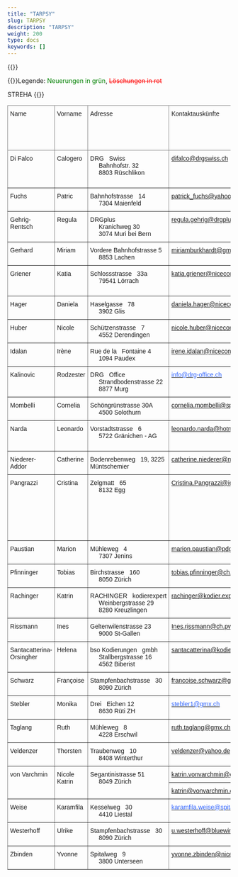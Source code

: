 ```yaml
---
title: "TARPSY"
slug: TARPSY
description: "TARPSY"
weight: 200
type: docs
keywords: []
---
```

{{<printButton>}}
    
  
  
  {{<markdown>}}Legende: <font color="green">Neuerungen in grün</font>, <font color="red">~~Löschungen in rot~~</font>
  
STREHA
{{</markdown>}}



<style type="text/css">
.tg  {border-collapse:collapse;border-spacing:0;}
.tg td{border-color:black;border-style:solid;border-width:1px;font-family:Arial, sans-serif;font-size:14px;
  overflow:hidden;padding:10px 5px;word-break:normal;}
.tg th{border-color:black;border-style:solid;border-width:1px;font-family:Arial, sans-serif;font-size:14px;
  font-weight:normal;overflow:hidden;padding:10px 5px;word-break:normal;}
.tg .tg-0pky{border-color:inherit;text-align:left;vertical-align:top}
</style>
<table class="tg"><thead>
  <tr>
    <th class="tg-0pky">Name</th>
    <th class="tg-0pky">Vorname</th>
    <th class="tg-0pky">Adresse</th>
    <th class="tg-0pky">Kontaktauskünfte</th>
    <th class="tg-0pky"> </th>
    <th class="tg-0pky">Revisionssprache(n)</th>
    <th class="tg-0pky">Eidgenössische&nbsp;&nbsp;&nbsp;Fachausweis für Medizinische Kodiererinnen / Medizinische Kodierer //<br>&nbsp;&nbsp;&nbsp;&nbsp;&nbsp;Gleichwertigkeitsbescheinigung</th>
    <th class="tg-0pky">Psychiatriespezifische&nbsp;&nbsp;&nbsp;Weiterbildung im Bereich Kodierung</th>
    <th class="tg-0pky">Mindestens&nbsp;&nbsp;&nbsp;1-jährige Berufserfahrung in der Psychiatrie</th>
    <th class="tg-0pky">Gewünschter&nbsp;&nbsp;&nbsp;Arbeitskanton (freiwillig)</th>
    <th class="tg-0pky">Bestätigung,&nbsp;&nbsp;&nbsp;dass die antragstellende Person sich dazu verpflichtet, regelmässig&nbsp;&nbsp;&nbsp;Fortbildungen zu besuchen</th>
    <th class="tg-0pky">Datum der&nbsp;&nbsp;&nbsp;Aufnahme in die Liste</th>
  </tr></thead>
<tbody>
  <tr>
    <td class="tg-0pky">Di Falco</td>
    <td class="tg-0pky">Calogero</td>
    <td class="tg-0pky">DRG&nbsp;&nbsp;&nbsp;Swiss<br>&nbsp;&nbsp;&nbsp;&nbsp;&nbsp;Bahnhofstr. 32<br>&nbsp;&nbsp;&nbsp;&nbsp;&nbsp;8803 Rüschlikon<br>&nbsp;&nbsp;&nbsp;&nbsp;&nbsp;</td>
    <td class="tg-0pky"><a href="mailto:difalco@drgswiss.ch">difalco@drgswiss.ch</a></td>
    <td class="tg-0pky">076&nbsp;&nbsp;&nbsp;709 57 01</td>
    <td class="tg-0pky">Deutsch<br>&nbsp;&nbsp;&nbsp;&nbsp;&nbsp;Français<br>&nbsp;&nbsp;&nbsp;&nbsp;&nbsp;Italienisch</td>
    <td class="tg-0pky">Confirmé // bestätigt</td>
    <td class="tg-0pky">Oui</td>
    <td class="tg-0pky">Oui</td>
    <td class="tg-0pky">Ganze Schweiz</td>
    <td class="tg-0pky">Confirmé // bestätigt</td>
    <td class="tg-0pky">25.02.2019</td>
  </tr>
  <tr>
    <td class="tg-0pky">Fuchs</td>
    <td class="tg-0pky">Patric</td>
    <td class="tg-0pky">Bahnhofstrasse&nbsp;&nbsp;&nbsp;14<br>&nbsp;&nbsp;&nbsp;&nbsp;&nbsp;7304  Maienfeld</td>
    <td class="tg-0pky"><a href="mailto:patrick_fuchs@yahoo.com">patrick_fuchs@yahoo.com</a></td>
    <td class="tg-0pky">079 353 46 39</td>
    <td class="tg-0pky">Deutsch</td>
    <td class="tg-0pky">Confirmé // bestätigt</td>
    <td class="tg-0pky">Oui</td>
    <td class="tg-0pky"> </td>
    <td class="tg-0pky">Ganze Schweiz</td>
    <td class="tg-0pky">Confirmé // bestätigt</td>
    <td class="tg-0pky">07.01.2019</td>
  </tr>
  <tr>
    <td class="tg-0pky">Gehrig-Rentsch </td>
    <td class="tg-0pky">Regula</td>
    <td class="tg-0pky">DRGplus<br>&nbsp;&nbsp;&nbsp;&nbsp;&nbsp;Kranichweg 30<br>&nbsp;&nbsp;&nbsp;&nbsp;&nbsp;3074 Muri bei Bern</td>
    <td class="tg-0pky"><a href="mailto:regula.gehrig@drgplus.ch">regula.gehrig@drgplus.ch</a></td>
    <td class="tg-0pky">041&nbsp;&nbsp;&nbsp;757 50 40</td>
    <td class="tg-0pky">Deutsch</td>
    <td class="tg-0pky">Confirmé // bestätigt</td>
    <td class="tg-0pky">Oui</td>
    <td class="tg-0pky"> </td>
    <td class="tg-0pky">Ganze Schweiz</td>
    <td class="tg-0pky">Confirmé // bestätigt</td>
    <td class="tg-0pky">07.01.2019</td>
  </tr>
  <tr>
    <td class="tg-0pky">Gerhard</td>
    <td class="tg-0pky">Miriam</td>
    <td class="tg-0pky">Vordere Bahnhofstrasse 5 <br>&nbsp;&nbsp;&nbsp;&nbsp;&nbsp;8853 Lachen</td>
    <td class="tg-0pky"><a href="mailto:miriamburkhardt@gmail.com">miriamburkhardt@gmail.com</a></td>
    <td class="tg-0pky">079 439 75 60</td>
    <td class="tg-0pky">Deutsch                         Français</td>
    <td class="tg-0pky">Confirmé // bestätigt</td>
    <td class="tg-0pky">Oui</td>
    <td class="tg-0pky"> </td>
    <td class="tg-0pky">Ganze Schweiz</td>
    <td class="tg-0pky">Confirmé // bestätigt</td>
    <td class="tg-0pky">05.06.2019</td>
  </tr>
  <tr>
    <td class="tg-0pky">Griener</td>
    <td class="tg-0pky">Katia</td>
    <td class="tg-0pky">Schlossstrasse&nbsp;&nbsp;&nbsp;33a <br>&nbsp;&nbsp;&nbsp;&nbsp;&nbsp;79541 Lörrach</td>
    <td class="tg-0pky"><a href="mailto:katia.griener@nicecomputing.ch">katia.griener@nicecomputing.ch</a></td>
    <td class="tg-0pky">0049 762 15 57&nbsp;&nbsp;&nbsp;33</td>
    <td class="tg-0pky">Deutsch</td>
    <td class="tg-0pky">Confirmé // bestätigt</td>
    <td class="tg-0pky">Oui</td>
    <td class="tg-0pky">Oui</td>
    <td class="tg-0pky">Deutsche Schweiz</td>
    <td class="tg-0pky">Confirmé // bestätigt</td>
    <td class="tg-0pky">10.05.2019</td>
  </tr>
  <tr>
    <td class="tg-0pky">Hager</td>
    <td class="tg-0pky">Daniela</td>
    <td class="tg-0pky">Haselgasse&nbsp;&nbsp;&nbsp;78<br>&nbsp;&nbsp;&nbsp;&nbsp;&nbsp;3902 Glis</td>
    <td class="tg-0pky"><a href="mailto:daniela.hager@nicecomputing.ch">daniela.hager@nicecomputing.ch</a></td>
    <td class="tg-0pky">078&nbsp;&nbsp;&nbsp;622 31 71</td>
    <td class="tg-0pky">Deutsch</td>
    <td class="tg-0pky">Confirmé // bestätigt</td>
    <td class="tg-0pky">Oui</td>
    <td class="tg-0pky"> </td>
    <td class="tg-0pky"> </td>
    <td class="tg-0pky">Confirmé // bestätigt</td>
    <td class="tg-0pky">07.01.2019</td>
  </tr>
  <tr>
    <td class="tg-0pky">Huber</td>
    <td class="tg-0pky">Nicole</td>
    <td class="tg-0pky">Schützenstrasse&nbsp;&nbsp;&nbsp;7<br>&nbsp;&nbsp;&nbsp;&nbsp;&nbsp;4552 Derendingen</td>
    <td class="tg-0pky"><a href="mailto:nicole.huber@nicecomputing.ch">nicole.huber@nicecomputing.ch</a></td>
    <td class="tg-0pky">032&nbsp;&nbsp;&nbsp;681 02 23</td>
    <td class="tg-0pky">Deutsch</td>
    <td class="tg-0pky">Confirmé //&nbsp;&nbsp;&nbsp;bestätigt</td>
    <td class="tg-0pky">Oui</td>
    <td class="tg-0pky"> </td>
    <td class="tg-0pky"> </td>
    <td class="tg-0pky">Confirmé //&nbsp;&nbsp;&nbsp;bestätigt</td>
    <td class="tg-0pky">07.01.2019</td>
  </tr>
  <tr>
    <td class="tg-0pky">Idalan</td>
    <td class="tg-0pky">Irène</td>
    <td class="tg-0pky">Rue de la&nbsp;&nbsp;&nbsp;Fontaine 4<br>&nbsp;&nbsp;&nbsp;&nbsp;&nbsp;1094 Paudex</td>
    <td class="tg-0pky"><a href="mailto:irene.idalan@nicecomputing.ch">irene.idalan@nicecomputing.ch</a></td>
    <td class="tg-0pky">021 791 60 86</td>
    <td class="tg-0pky">Deutsch <br>&nbsp;&nbsp;&nbsp;&nbsp;&nbsp;Français</td>
    <td class="tg-0pky">Confirmé // bestätigt</td>
    <td class="tg-0pky">Oui</td>
    <td class="tg-0pky"> </td>
    <td class="tg-0pky"> </td>
    <td class="tg-0pky">Confirmé // bestätigt</td>
    <td class="tg-0pky">07.01.2019</td>
  </tr>
  <tr>
    <td class="tg-0pky">Kalinovic</td>
    <td class="tg-0pky">Rodzester</td>
    <td class="tg-0pky">DRG&nbsp;&nbsp;&nbsp;Office<br>&nbsp;&nbsp;&nbsp;&nbsp;&nbsp;Strandbodenstrasse 22<br>&nbsp;&nbsp;&nbsp;&nbsp;&nbsp;8877 Murg</td>
    <td class="tg-0pky"><a href="mailto:info@drg-office.ch"><span style="color:#36F">info@drg-office.ch</span></a></td>
    <td class="tg-0pky">079&nbsp;&nbsp;&nbsp;863 73 09</td>
    <td class="tg-0pky">Deutsch<br>&nbsp;&nbsp;&nbsp;&nbsp;&nbsp;<br>&nbsp;&nbsp;&nbsp;&nbsp;&nbsp;</td>
    <td class="tg-0pky">Confirmé // bestätigt</td>
    <td class="tg-0pky"> </td>
    <td class="tg-0pky">Confirmé // bestätigt</td>
    <td class="tg-0pky"> </td>
    <td class="tg-0pky"> </td>
    <td class="tg-0pky">21.08.2015</td>
  </tr>
  <tr>
    <td class="tg-0pky">Mombelli</td>
    <td class="tg-0pky">Cornelia</td>
    <td class="tg-0pky">Schöngrünstrasse 30A<br>&nbsp;&nbsp;&nbsp;&nbsp;&nbsp;4500 Solothurn</td>
    <td class="tg-0pky"><a href="mailto:cornelia.mombelli@spital.so.ch">cornelia.mombelli@spital.so.ch</a></td>
    <td class="tg-0pky">079 645 73 87</td>
    <td class="tg-0pky">Deutsch</td>
    <td class="tg-0pky">Confirmé // bestätigt</td>
    <td class="tg-0pky">Oui</td>
    <td class="tg-0pky"></td>
    <td class="tg-0pky"> </td>
    <td class="tg-0pky">Confirmé // bestätigt</td>
    <td class="tg-0pky">25.02.2019</td>
  </tr>
  <tr>
    <td class="tg-0pky">Narda</td>
    <td class="tg-0pky">Leonardo</td>
    <td class="tg-0pky">Vorstadtstrasse&nbsp;&nbsp;&nbsp;6 <br>&nbsp;&nbsp;&nbsp;&nbsp;&nbsp;5722 Gränichen - AG</td>
    <td class="tg-0pky"><a href="mailto:leonardo.narda@hotmail.com">leonardo.narda@hotmail.com</a></td>
    <td class="tg-0pky">076 384 82 47</td>
    <td class="tg-0pky">Deutsch<br>&nbsp;&nbsp;&nbsp;&nbsp;&nbsp;Italienisch <br>&nbsp;&nbsp;&nbsp;&nbsp;&nbsp;Französisch</td>
    <td class="tg-0pky">Confirmé // bestätigt</td>
    <td class="tg-0pky">Oui</td>
    <td class="tg-0pky"> </td>
    <td class="tg-0pky"> </td>
    <td class="tg-0pky">Confirmé // bestätigt</td>
    <td class="tg-0pky">06.11.2020</td>
  </tr>
  <tr>
    <td class="tg-0pky">Niederer-Addor</td>
    <td class="tg-0pky">Catherine</td>
    <td class="tg-0pky">Bodenrebenweg&nbsp;&nbsp;&nbsp;19, 3225 Müntschemier</td>
    <td class="tg-0pky"><a href="mailto:catherine.niederer@nicecomputing.ch">catherine.niederer@nicecomputing.ch</a></td>
    <td class="tg-0pky">079&nbsp;&nbsp;&nbsp;359 55 46</td>
    <td class="tg-0pky">Französisch&nbsp;&nbsp;&nbsp;<br>&nbsp;&nbsp;&nbsp;&nbsp;&nbsp;Deutsch</td>
    <td class="tg-0pky">Confirmé // bestätigt</td>
    <td class="tg-0pky">Oui</td>
    <td class="tg-0pky"> </td>
    <td class="tg-0pky">Deutschschweiz&nbsp;&nbsp;&nbsp;inkl. Biel/Bienne</td>
    <td class="tg-0pky">Confirmé // bestätigt</td>
    <td class="tg-0pky">05.11.2021</td>
  </tr>
  <tr>
    <td class="tg-0pky">Pangrazzi</td>
    <td class="tg-0pky">Cristina</td>
    <td class="tg-0pky">Zelgmatt&nbsp;&nbsp;&nbsp;65<br>&nbsp;&nbsp;&nbsp;&nbsp;&nbsp;8132 Egg <br>&nbsp;&nbsp;&nbsp;&nbsp;&nbsp;</td>
    <td class="tg-0pky"><a href="mailto:Cristina.Pangrazzi@icloud.com">Cristina.Pangrazzi@icloud.com</a></td>
    <td class="tg-0pky">044&nbsp;&nbsp;&nbsp;984 50 32<br>&nbsp;&nbsp;&nbsp;&nbsp;&nbsp;<br>&nbsp;&nbsp;&nbsp;&nbsp;&nbsp;<br>&nbsp;&nbsp;&nbsp;&nbsp;&nbsp;044 386 54 41<br>&nbsp;&nbsp;&nbsp;&nbsp;&nbsp;</td>
    <td class="tg-0pky">Deutsch<br>&nbsp;&nbsp;&nbsp;&nbsp;&nbsp;Italienisch</td>
    <td class="tg-0pky">Confirmé&nbsp;&nbsp;&nbsp;// bestätigt</td>
    <td class="tg-0pky">Oui</td>
    <td class="tg-0pky"> </td>
    <td class="tg-0pky">Ganze Schweiz</td>
    <td class="tg-0pky">Confirmé // bestätigt</td>
    <td class="tg-0pky">07.01.2019</td>
  </tr>
  <tr>
    <td class="tg-0pky">Paustian</td>
    <td class="tg-0pky">Marion</td>
    <td class="tg-0pky">Mühleweg&nbsp;&nbsp;&nbsp;4<br>&nbsp;&nbsp;&nbsp;&nbsp;&nbsp;7307 Jenins</td>
    <td class="tg-0pky"><a href="mailto:marion.paustian@pdgr.ch">marion.paustian@pdgr.ch</a></td>
    <td class="tg-0pky">079&nbsp;&nbsp;&nbsp;712 90 14</td>
    <td class="tg-0pky">Deutsch</td>
    <td class="tg-0pky">Confirmé&nbsp;&nbsp;&nbsp;// bestätigt</td>
    <td class="tg-0pky">Oui</td>
    <td class="tg-0pky"> </td>
    <td class="tg-0pky">Deutsche Schweiz</td>
    <td class="tg-0pky">Confirmé // bestätigt</td>
    <td class="tg-0pky">16.11.2020</td>
  </tr>
  <tr>
    <td class="tg-0pky">Pfinninger</td>
    <td class="tg-0pky">Tobias</td>
    <td class="tg-0pky">Birchstrasse&nbsp;&nbsp;&nbsp;160<br>&nbsp;&nbsp;&nbsp;&nbsp;&nbsp;8050 Zürich</td>
    <td class="tg-0pky"><a href="mailto:tobias.pfinninger@ch.pwc.com">tobias.pfinninger@ch.pwc.com</a></td>
    <td class="tg-0pky">079&nbsp;&nbsp;&nbsp;358 99 85</td>
    <td class="tg-0pky">Deutsch</td>
    <td class="tg-0pky">Confirmé // bestätigt</td>
    <td class="tg-0pky">Oui</td>
    <td class="tg-0pky"> </td>
    <td class="tg-0pky"> </td>
    <td class="tg-0pky">Confirmé // bestätigt</td>
    <td class="tg-0pky">07.01.2019</td>
  </tr>
  <tr>
    <td class="tg-0pky">Rachinger</td>
    <td class="tg-0pky">Katrin</td>
    <td class="tg-0pky">RACHINGER&nbsp;&nbsp;&nbsp;kodierexpert <br>&nbsp;&nbsp;&nbsp;&nbsp;&nbsp;Weinbergstrasse 29 <br>&nbsp;&nbsp;&nbsp;&nbsp;&nbsp;8280 Kreuzlingen</td>
    <td class="tg-0pky"><a href="mailto:rachinger@kodier.expert">rachinger@kodier.expert</a></td>
    <td class="tg-0pky">079&nbsp;&nbsp;&nbsp;964 38 61</td>
    <td class="tg-0pky">Deutsch</td>
    <td class="tg-0pky">Confirmé // bestätigt</td>
    <td class="tg-0pky">Oui</td>
    <td class="tg-0pky"> </td>
    <td class="tg-0pky">Deutsche Schweiz</td>
    <td class="tg-0pky">Confirmé // bestätigt</td>
    <td class="tg-0pky">25.02.2019</td>
  </tr>
  <tr>
    <td class="tg-0pky">Rissmann</td>
    <td class="tg-0pky">Ines</td>
    <td class="tg-0pky">Geltenwilenstrasse 23<br>&nbsp;&nbsp;&nbsp;&nbsp;&nbsp;9000 St-Gallen</td>
    <td class="tg-0pky"><a href="mailto:Ines.rissmann@ch.pwc.com">Ines.rissmann@ch.pwc.com</a></td>
    <td class="tg-0pky">076&nbsp;&nbsp;&nbsp;572 80 70</td>
    <td class="tg-0pky">Deutsch</td>
    <td class="tg-0pky">Confirmé // bestätigt</td>
    <td class="tg-0pky">Oui</td>
    <td class="tg-0pky"> </td>
    <td class="tg-0pky"> </td>
    <td class="tg-0pky">Confirmé // bestätigt</td>
    <td class="tg-0pky">03.07.2019</td>
  </tr>
  <tr>
    <td class="tg-0pky">Santacatterina-Orsingher</td>
    <td class="tg-0pky">Helena</td>
    <td class="tg-0pky">bso Kodierungen&nbsp;&nbsp;&nbsp;gmbh<br>&nbsp;&nbsp;&nbsp;&nbsp;&nbsp;Stallbergstrasse 16<br>&nbsp;&nbsp;&nbsp;&nbsp;&nbsp;4562 Biberist</td>
    <td class="tg-0pky"><a href="mailto:santacatterina@kodierungen.ch">santacatterina@kodierungen.ch</a></td>
    <td class="tg-0pky">079&nbsp;&nbsp;&nbsp;693 49 35</td>
    <td class="tg-0pky">Deutsch<br>&nbsp;&nbsp;&nbsp;&nbsp;&nbsp;Italienisch</td>
    <td class="tg-0pky">Confirmé // bestätigt</td>
    <td class="tg-0pky">Oui</td>
    <td class="tg-0pky"> </td>
    <td class="tg-0pky">Deutschschweiz<br>&nbsp;&nbsp;&nbsp;&nbsp;&nbsp;Tessin</td>
    <td class="tg-0pky">Confirmé // bestätigt</td>
    <td class="tg-0pky">07.01.2019</td>
  </tr>
  <tr>
    <td class="tg-0pky">Schwarz </td>
    <td class="tg-0pky">Françoise</td>
    <td class="tg-0pky">Stampfenbachstrasse&nbsp;&nbsp;&nbsp;30<br>&nbsp;&nbsp;&nbsp;&nbsp;&nbsp;8090 Zürich</td>
    <td class="tg-0pky"><a href="mailto:francoise.schwarz@gd.zh.ch">francoise.schwarz@gd.zh.ch</a></td>
    <td class="tg-0pky">043&nbsp;&nbsp;&nbsp;259 24 29</td>
    <td class="tg-0pky">Deutsch</td>
    <td class="tg-0pky">Confirmé // bestätigt</td>
    <td class="tg-0pky"> </td>
    <td class="tg-0pky">Oui</td>
    <td class="tg-0pky"> </td>
    <td class="tg-0pky">Confirmé // bestätigt</td>
    <td class="tg-0pky">05.06.2019</td>
  </tr>
  <tr>
    <td class="tg-0pky">Stebler</td>
    <td class="tg-0pky">Monika</td>
    <td class="tg-0pky">Drei&nbsp;&nbsp;&nbsp;Eichen 12<br>&nbsp;&nbsp;&nbsp;&nbsp;&nbsp;8630 Rüti ZH</td>
    <td class="tg-0pky"><a href="mailto:stebler1@gmx.ch"><span style="color:#36F">stebler1@gmx.ch</span></a></td>
    <td class="tg-0pky">076&nbsp;&nbsp;&nbsp;377 48 40</td>
    <td class="tg-0pky">Deutsch</td>
    <td class="tg-0pky">Confirmé // bestätigt</td>
    <td class="tg-0pky">Oui</td>
    <td class="tg-0pky"> </td>
    <td class="tg-0pky">Deutsche Schweiz</td>
    <td class="tg-0pky">Confirmé // bestätigt</td>
    <td class="tg-0pky">19.02.2020</td>
  </tr>
  <tr>
    <td class="tg-0pky">Taglang</td>
    <td class="tg-0pky">Ruth</td>
    <td class="tg-0pky">Mühleweg&nbsp;&nbsp;&nbsp;8<br>&nbsp;&nbsp;&nbsp;&nbsp;&nbsp;4228 Erschwil</td>
    <td class="tg-0pky"><a href="mailto:ruth.taglang@gmx.ch">ruth.taglang@gmx.ch</a></td>
    <td class="tg-0pky">061&nbsp;&nbsp;&nbsp;702 23 56</td>
    <td class="tg-0pky">Deutsch</td>
    <td class="tg-0pky">Confirmé // bestätigt</td>
    <td class="tg-0pky">Oui</td>
    <td class="tg-0pky"> </td>
    <td class="tg-0pky"> </td>
    <td class="tg-0pky">Confirmé // bestätigt</td>
    <td class="tg-0pky">27.09.2019</td>
  </tr>
  <tr>
    <td class="tg-0pky">Veldenzer</td>
    <td class="tg-0pky">Thorsten</td>
    <td class="tg-0pky">Traubenweg&nbsp;&nbsp;&nbsp;10<br>&nbsp;&nbsp;&nbsp;&nbsp;&nbsp;8408 Winterthur</td>
    <td class="tg-0pky"><a href="mailto:veldenzer@outlook.com">veldenzer@yahoo.de</a></td>
    <td class="tg-0pky">079 440 88 34</td>
    <td class="tg-0pky">Deutsch</td>
    <td class="tg-0pky">Confirmé // bestätigt</td>
    <td class="tg-0pky">Oui</td>
    <td class="tg-0pky"> </td>
    <td class="tg-0pky"> </td>
    <td class="tg-0pky">Confirmé // bestätigt</td>
    <td class="tg-0pky">25.02.2019</td>
  </tr>
  <tr>
    <td class="tg-0pky" rowspan="2">von Varchmin</td>
    <td class="tg-0pky" rowspan="2">Nicole Katrin</td>
    <td class="tg-0pky" rowspan="2">Segantinistrasse 51 <br>&nbsp;&nbsp;&nbsp;&nbsp;&nbsp;8049 Zürich </td>
    <td class="tg-0pky"><a href="mailto:katrin.vonvarchmin@gd.zh.ch">katrin.vonvarchmin@gd.zh.ch</a></td>
    <td class="tg-0pky" rowspan="2">076 799 26 84 </td>
    <td class="tg-0pky" rowspan="2">Deutsch</td>
    <td class="tg-0pky" rowspan="2">Confirmé // bestätigt</td>
    <td class="tg-0pky" rowspan="2">Oui</td>
    <td class="tg-0pky" rowspan="2">Oui</td>
    <td class="tg-0pky" rowspan="2"> <br></td>
    <td class="tg-0pky" rowspan="2">Confirmé //&nbsp;&nbsp;&nbsp;bestätigt</td>
    <td class="tg-0pky" rowspan="2">08.05.2019</td>
  </tr>
  <tr>
    <td class="tg-0pky"><a href="mailto:katrin@vonvarchmin.de">katrin@vonvarchmin.de</a></td>
  </tr>
  <tr>
    <td class="tg-0pky">Weise</td>
    <td class="tg-0pky">Karamfila</td>
    <td class="tg-0pky">Kesselweg&nbsp;&nbsp;&nbsp;30<br>&nbsp;&nbsp;&nbsp;&nbsp;&nbsp;4410 Liestal</td>
    <td class="tg-0pky"><a href="mailto:karamfila.weise@spitaluster.ch"><span style="color:#36F">karamfila.weise@spitaluster.ch</span></a></td>
    <td class="tg-0pky">076 805 35 55</td>
    <td class="tg-0pky">Deutsch</td>
    <td class="tg-0pky">Confirmé // bestätigt</td>
    <td class="tg-0pky">Oui</td>
    <td class="tg-0pky"> </td>
    <td class="tg-0pky">Deutsche Schweiz</td>
    <td class="tg-0pky">Confirmé // bestätigt</td>
    <td class="tg-0pky">14.05.2020</td>
  </tr>
  <tr>
    <td class="tg-0pky">Westerhoff</td>
    <td class="tg-0pky">Ulrike</td>
    <td class="tg-0pky">Stampfenbachstrasse&nbsp;&nbsp;&nbsp;30<br>&nbsp;&nbsp;&nbsp;&nbsp;&nbsp;8090 Zürich</td>
    <td class="tg-0pky"><a href="mailto:u.westerhoff@bluewin.ch">u.westerhoff@bluewin.ch</a></td>
    <td class="tg-0pky">043 259 21 96</td>
    <td class="tg-0pky">Deutsch</td>
    <td class="tg-0pky">Confirmé // bestätigt</td>
    <td class="tg-0pky">Oui</td>
    <td class="tg-0pky"> </td>
    <td class="tg-0pky">Kanton Zürich</td>
    <td class="tg-0pky">Confirmé // bestätigt</td>
    <td class="tg-0pky">10.05.2021</td>
  </tr>
  <tr>
    <td class="tg-0pky">Zbinden</td>
    <td class="tg-0pky">Yvonne</td>
    <td class="tg-0pky">Spitalweg&nbsp;&nbsp;&nbsp;9<br>&nbsp;&nbsp;&nbsp;&nbsp;&nbsp;3800 Unterseen</td>
    <td class="tg-0pky"><a href="mailto:yvonne.zbinden@nicecomputing.ch">yvonne.zbinden@nicecomputing.ch</a></td>
    <td class="tg-0pky">079&nbsp;&nbsp;&nbsp;780 75 66</td>
    <td class="tg-0pky">Deutsch</td>
    <td class="tg-0pky">Confirmé // bestätigt</td>
    <td class="tg-0pky">Oui</td>
    <td class="tg-0pky"> </td>
    <td class="tg-0pky">Deutsche Schweiz</td>
    <td class="tg-0pky">Confirmé // bestätigt</td>
    <td class="tg-0pky">07.01.2019</td>
  </tr>
</tbody></table>